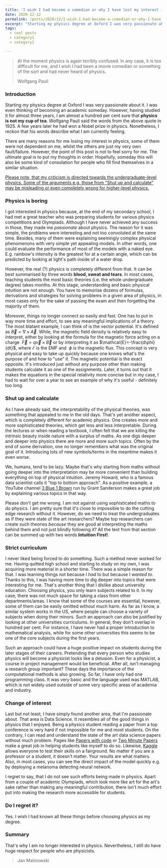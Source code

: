 ```yaml
---
title: 'I wish I had become a comedian or why I have lost my interest in physics.'
date: 2020-12-12
permalink: /posts/2020/12/I-wish-I-had-become-a-comedian-or-why-I-have-lost-my-interest-in-physics/
excerpt: "Starting my physics degree at Oxford I was very passionate about it. I was even thinking of becoming an academic someday. However, having studied it for almost three years, I am almost a hundred per cent sure that physics is not my cup of tea. "
tags:
  - cool posts
  - category1
  - category2

---
```


> At the moment physics is again terribly confused. In any case, it is too difficult for me, and I wish I had been a movie comedian or something of the sort and had never heard of physics.
>
> Wolfgang Pauli

### Introduction

Starting my physics degree at Oxford I was very passionate about it. I was even thinking of becoming an academic someday. However, having studied it for almost three years, I am almost a hundred per cent sure that **physics is not my cup of tea**. Wolfgang Pauli said the words from the above quote in 1925. A few years later he had won a Nobel prize in physics. Nonetheless, I reckon that his words describe what I am currently feeling.

There are many reasons for me losing my interest in physics, some of them were not dependent on me, whilst the others are just my very own fault/failure. However, the point of this post is not to feel sorry for me. The ultimate goal is to put my thoughts in order. Hopefully, someday this will also be some kind of consolation for people who fill find themselves in a similar situation.

<u>Please note, that my criticism is directed towards the undergraduate-level physics. Some of the arguments e.g. those from "Shut up and calculate" may be misleading or even completely wrong for higher-level physics.</u>

### Physics is boring

I got interested in physics because, at the end of my secondary school, I had met a great teacher who was preparing students for various physics competitions and Olympiads. Although I have never achieved any success in those, they made me *passionate* about physics. The reason for it was simple, the problems were interesting and not too convoluted at the same time. Besides, many of them were explaining seemingly complex physical phenomenons with very simple yet appealing models. In other words, one could evaluate the performance of most of the models with a naked eye. E.g. rainbow's intensity is the greatest for at a certain angle, which can be predicted by looking at light's path inside of a water drop.

However, the real (?) physics is completely different from that. It can be best summarised by three words **blood, sweat and tears**. In most cases, teaching students the most basic theories (i.e. the whole undergraduate degree) takes months. At this stage, understanding and basic physical intuition are not enough. You have to memorise dozens of formulas, derivations and strategies for solving problems in a given area of physics, in most cases only for the sake of passing the exam and then forgetting the majority of them.

Moreover, things no longer connect so easily and fast. One has to put in way more time and effort, to see any meaningful implications of a theory. The most blatant example, I can think of is the vector potential. It's defined as$\ \vec{B}=\nabla\times{\vec{A}}$. While, the magnetic field density is relatively easy to interpret, either by looking at the formula for the magnetic force acting on a charge $\ \vec{F}=q\vec{v}\times\vec{B}$ or by interpreting it as $\mathcal{E}=-\frac{d\phi}{dt}$, where$\ \mathcal{E}$ is the EMF and $\ \phi$ is the magnetic flux. This concept is very physical and easy to take up quickly because one knows what's the purpose of and how to "use" it. The magnetic potential is the exact opposite. It's introduced just without any purpose other than making students calculate it as one of the assignments. Later, it turns out that it makes the equations in the special relativity more concise but in my case, I had to wait for over a year to see an example of why it's useful - definitely too long.

### Shut up and calculate

As I have already said, the interpretability of the physical theories, was something that appealed to me in the old days. That's yet another aspect, which is completely different for academic physics. One creates more and more sophisticated theories, which get less and less interpretable. During the lectures or when reading a textbook, I often felt that we are killing the intrinsic beauty inside nature with a surplus of maths. As one digs deeper and deeper into physics there are more and more such topics. Often by the end of some derivation, one no longer remembers what was the original goal of it. Introducing lots of new symbols/terms in the meantime makes it even worse.

We, humans, tend to be lazy. Maybe that's why starting from maths without going deeper into the interpretation may be more convenient than building everything on top of physical intuition. Jeremy Howard, who is a famous data scientist calls it "top to bottom approach". As a positive example, a YouTube channel [3 Blue 1 Brown](https://www.youtube.com/channel/UCYO_jab_esuFRV4b17AJtAw) run by Grant Sanderson makes a great job by explaining various topics in that way. 

Please don't get me wrong. I am not against using sophisticated maths to do physics. I am pretty sure that it's close to impossible to do the cutting edge research without it. However, do we need to treat the undergraduates as if they were state of the art researchers? Maybe top researchers can create such theories *because* they are good at interpreting the maths behind them and not just blindly following it?  All the text from that section can be summed up with two words **Intuition First!**.

### Strict curriculum

I never liked being forced to do something. Such a method never worked for me.  Having quitted high school and starting to study on my own, I was acquiring more material in a shorter time. There was a simple reason for that. I was learning things not because I *had* to but because I *wanted to*. Thanks to this, I was having more time to dig deeper into topics that were interesting for me. That's another thing that I dislike about university education. Choosing physics, you only learn subjects related to it. In my case, there was not much space for taking a class from other departments/areas. I know that some of the courses are essential, however, some of them can be easily omitted without much harm. As far as I know, a similar system works in the US, where people can choose a variety of subjects when doing their minors. Such an approach can also be justified by looking at other universities curriculums. In general, they don't overlap in hundred per cent. For instance, I have never had a proper introduction to mathematical analysis, while for some other universities this seems to be one of the core subjects during the first years.

Such an approach could have a huge positive impact on students during the later stages of their careers. Pretending that every person who studies physics will become a physicist looks like a delusion. Even for a physicist, a course in project management would be beneficial. After all, isn't managing a research group important? 
These days the importance of the computational methods is also growing. So far, I have only had one programming class. It was very basic and the language used was MATLAB, which is not widely used outside of some very specific areas of academia and industry.

### Change of interest

Last but not least, I have simply found another area, that I'm passionate about. That area is Data Science. It resembles all of the good things in physics that I enjoyed. Being a physics student reading a paper from a top conference is very hard if not impossible for me and most students. On the contrary, I can read and understand the state of the art data science papers without much problem. Pages like [Papers with code](https://paperswithcode.com/) or [Two Minute Papers](https://www.youtube.com/user/keeroyz) make a great job in helping students like myself to do so. Likewise, [Kaggle](https://www.kaggle.com/) allows everyone to test their skills on a fairground. No matter if you are a professor or a student, it doesn't matter. Your results are what matters. Also, in most cases, you can see the direct impact of the model quickly e.g. by deploying a melanoma detecting neural network.

I regret to say, that I do not see such efforts being made in physics. Apart from a couple of academic Olympiads, which look more like art for the art's sake rather than making any meaningful contribution, there isn't much effort put into making the research more accessible for students.

### Do I regret it?

Yes. I wish I had known all these things before choosing physics as my degree.

### Summary

That's why I am no longer interested in physics. Nevertheless, I still do have huge respect for people who are physicists. 

> Jan Malinowski 

